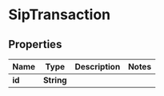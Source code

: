 

# SipTransaction


## Properties

| Name | Type | Description | Notes |
|------------ | ------------- | ------------- | -------------|
|**id** | **String** |  |  |



